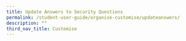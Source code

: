 ```yaml
---
title: Update Answers to Security Questions
permalink: /student-user-guide/organise-customise/updateanswers/
description: ""
third_nav_title: Customise
---
```


